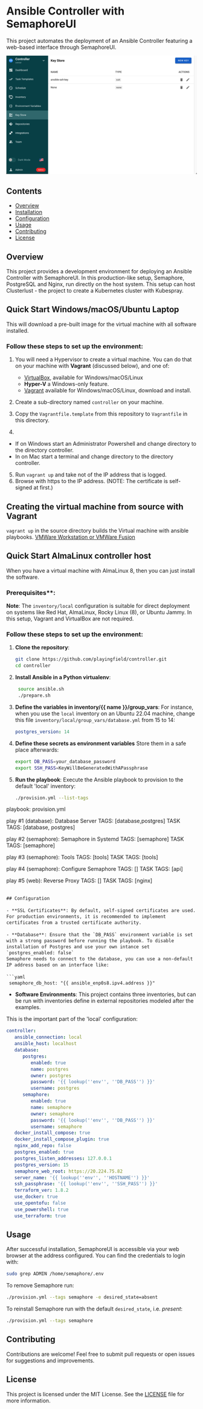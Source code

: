 # Ansible Controller with SemaphoreUI

This project automates the deployment of an Ansible Controller featuring a web-based interface through SemaphoreUI.

![screenshot of Semaphore](screenshot.png "SemaphoreUI")

## Contents

- [Overview](#overview)
- [Installation](#installation)
- [Configuration](#configuration)
- [Usage](#usage)
- [Contributing](#contributing)
- [License](#license)

## Overview

This project provides a development environment for deploying an Ansible Controller with SemaphoreUI.
In this production-like setup, Semaphore, PostgreSQL and Nginx, run directly on the host system.
This setup can host Clusterlust - the project to create a Kubernetes cluster with Kubespray.

## Quick Start Windows/macOS/Ubuntu Laptop

This will download a pre-built image for the virtual machine with all software installed.

### Follow these steps to set up the environment:

1. You will need a Hypervisor to create a virtual machine. You can do that on your machine with **Vagrant** (discussed below), and one of:
   - [VirtualBox](https://www.virtualbox.org/), available for Windows/macOS/Linux
   - **Hyper-V** a Windows-only feature.
   - [Vagrant](https://www.vagrantup.com/) available for Windows/macOS/Linux, download and install.

2. Create a sub-directory named `controller` on your machine.
3. Copy the `Vagrantfile.template` from this repository to `Vagrantfile` in this directory.
4.
  - If on Windows start an Administrator Powershell and change directory to the directory controller.
  - In on Mac start a terminal and change directory to the directory controller.
5. Run `vagrant up` and take not of the IP address that is logged.
6. Browse with https to the IP address. (NOTE: The certificate is self-signed at first.)

## Creating the virtual machine from source with Vagrant
`vagrant up` in the source directory builds the Virtual machine with ansible playbooks.
[VMWare Workstation or VMWare Fusion](https://blogs.vmware.com/workstation/2024/05/vmware-workstation-pro-now-available-free-for-personal-use.html)

## Quick Start AlmaLinux controller host

When you have a virtual machine with AlmaLinux 8, then you can just install the software.

### Prerequisites**:

   **Note**: The `inventory/local` configuration is suitable for direct deployment on systems like Red Hat, AlmaLinux, Rocky Linux (8), or Ubuntu Jammy. In this setup, Vagrant and VirtualBox are not required.

### Follow these steps to set up the environment:

1. **Clone the repository**:

   ```bash
   git clone https://github.com/playingfield/controller.git
   cd controller
   ```
2. **Install Ansible in a Python virtualenv**:

   ```bash
    source ansible.sh
    ./prepare.sh
   ```

3. **Define the variables in inventory/{{ name }}/group_vars**:
   For instance, when you use the `local` inventory on an Ubuntu 22.04 machine, change this file
   `inventory/local/group_vars/database.yml` from 15 to 14:

   ```yaml
   postgres_version: 14
   ```

4. **Define these secrets as environment variables**
   Store them in a safe place afterwards:

   ```bash
   export DB_PASS=your_database_password
   export SSH_PASS=KeyWillBeGeneratedWithAPassphrase
   ```

5. **Run the playbook**:
   Execute the Ansible playbook to provision to the default 'local' inventory:
   ```bash
   ./provision.yml --list-tags

playbook: provision.yml

  play #1 (database): Database Server	TAGS: [database,postgres]
      TASK TAGS: [database, postgres]

  play #2 (semaphore): Semaphore in Systemd	TAGS: [semaphore]
      TASK TAGS: [semaphore]

  play #3 (semaphore): Tools	TAGS: [tools]
      TASK TAGS: [tools]

  play #4 (semaphore): Configure Semaphore	TAGS: []
      TASK TAGS: [api]

  play #5 (web): Reverse Proxy	TAGS: []
      TASK TAGS: [nginx]
   ```

## Configuration

- **SSL Certificates**: By default, self-signed certificates are used. For production environments, it is recommended to implement certificates from a trusted certificate authority.

- **Database**: Ensure that the `DB_PASS` environment variable is set with a strong password before running the playbook. To disable installation of Postgres and use your own intance set `postgres_enabled: false`
  Semaphore needs to connect to the database, you can use a non-default IP address based on an interface like:

```yaml
    semaphore_db_host: "{{ ansible_enp0s8.ipv4.address }}"
```

- **Software Environments**: This project contains three inventories, but can be run with inventories define in external repositories modeled after the examples.

This is the important part of the 'local' configuration:

```yaml
controller:
   ansible_connection: local
   ansible_host: localhost
   database:
      postgres:
         enabled: true
         name: postgres
         owner: postgres
         password: '{{ lookup(''env'', ''DB_PASS'') }}'
         username: postgres
      semaphore:
         enabled: true
         name: semaphore
         owner: semaphore
         password: '{{ lookup(''env'', ''DB_PASS'') }}'
         username: semaphore
   docker_install_compose: true
   docker_install_compose_plugin: true
   nginx_add_repo: false
   postgres_enabled: true
   postgres_listen_addresses: 127.0.0.1
   postgres_version: 15
   semaphore_web_root: https://20.224.75.82
   server_name: '{{ lookup(''env'', ''HOSTNAME'') }}'
   ssh_passphrase: '{{ lookup(''env'', ''SSH_PASS'') }}'
   terraform_ver: 1.8.2
   use_docker: true
   use_opentofu: false
   use_powershell: true
   use_terraform: true
```

## Usage

After successful installation, SemaphoreUI is accessible via your web browser at the address configured.
You can find the credentials to login with:

```bash
sudo grep ADMIN /home/semaphore/.env
```

To remove Semaphore run:
```bash
./provision.yml --tags semaphore -e desired_state=absent
```

To reinstall Semaphore run with the default `desired_state`, i.e. _present_:
```bash
./provision.yml --tags semaphore
```

## Contributing

Contributions are welcome! Feel free to submit pull requests or open issues for suggestions and improvements.

## License

This project is licensed under the MIT License. See the [LICENSE](LICENSE) file for more information.
